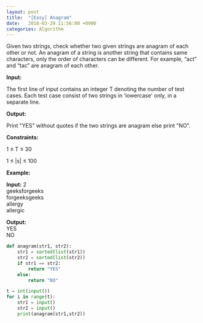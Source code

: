 ```yaml
---
layout: post
title:  "[Easy] Anagram"
date:   2018-03-29 11:56:00 +0900
categories: Algorithm
---
```


Given two strings, check whether two given strings are anagram of each other or not. An anagram of a string is another string that contains same characters, only the order of characters can be different. For example, “act” and “tac” are anagram of each other.

**Input:**

The first line of input contains an integer T denoting the number of test cases. Each test case consist of two strings in 'lowercase' only, in a separate line.

**Output:**

Print "YES" without quotes if the two strings are anagram else print "NO".

**Constraints:**

1 ≤ T ≤ 30

1 ≤ |s| ≤ 100

**Example:**

**Input:**
2  
geeksforgeeks  
forgeeksgeeks  
allergy  
allergic  

**Output:**  
YES  
NO  

```python
def anagram(str1, str2):
    str1 = sorted(list(str1))
    str2 = sorted(list(str2))
    if str1 == str2:
        return "YES"
    else:
        return "NO"

t = int(input())
for i in range(t):
    str1 = input()
    str2 = input()
    print(anagram(str1,str2))
```


